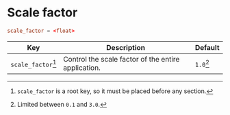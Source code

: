 # Scale factor

```toml
scale_factor = <float>
```

| Key            | Description                                             | Default |
| -------------- | ------------------------------------------------------- | ------- |
| `scale_factor`[^1] | Control the scale factor of the entire application. | `1.0`[^2]   |


[^1]: `scale_factor` is a root key, so it must be placed before any section.
[^2]: Limited between `0.1` and `3.0`.
